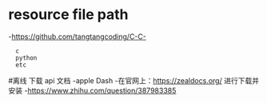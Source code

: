 # resource file path
-https://github.com/tangtangcoding/C-C-
```
  c
  python
  etc
```




#离线 下载 api 文档
-apple Dash
-在官网上：https://zealdocs.org/  进行下载并安装
-https://www.zhihu.com/question/387983385
